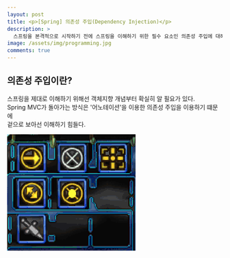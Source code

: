 ```yaml
---
layout: post
title: <p>[Spring] 의존성 주입(Dependency Injection)</p>
description: >
  스프링을 본격적으로 시작하기 전에 스프링을 이해하기 위한 필수 요소인 의존성 주입에 대해 알아보자.
image: /assets/img/programming.jpg
comments: true
---
```

<head>
  <link rel="stylesheet" type="text/css" href="../../assets/css/obsidian.css" />
</head>

## 의존성 주입이란?

 스프링을 제대로 이해하기 위해선 객체지향 개념부터 확실히 알 필요가 있다.<br>
 Spring MVC가 돌아가는 방식은 '어노테이션'을 이용한 의존성 주입을 이용하기 떄문에<br>
 겉으로 보아선 이해하기 힘들다.<br>

 <img src="/assets/img/marine.png">